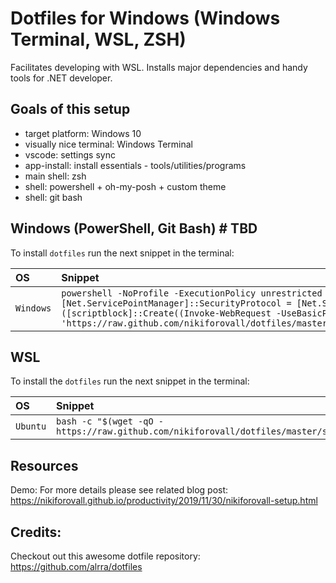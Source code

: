 Dotfiles for Windows (Windows Terminal, WSL, ZSH)
============================================================

Facilitates developing with WSL. Installs major dependencies and handy tools for .NET developer.

Goals of this setup
-------------------

- target platform: Windows 10
- visually nice terminal: Windows Terminal
- vscode: settings sync
- app-install: install essentials - tools/utilities/programs
- main shell: zsh
- shell: powershell + oh-my-posh + custom theme
- shell: git bash

Windows (PowerShell, Git Bash) # TBD
-------------------

To install `dotfiles` run the next snippet in the terminal:

| OS | Snippet |
|:---|:---|
| `Windows` | `powershell -NoProfile -ExecutionPolicy unrestricted -Command "[Net.ServicePointManager]::SecurityProtocol = [Net.SecurityProtocolType]::Tls12; &([scriptblock]::Create((Invoke-WebRequest -UseBasicParsing 'https://raw.github.com/nikiforovall/dotfiles/master/src/windows/app_install.ps1')))` |

WSL
-------------------

To install the `dotfiles` run the next snippet in the terminal:

| OS | Snippet |
|:---|:---|
| `Ubuntu` | `bash -c "$(wget -qO - https://raw.github.com/nikiforovall/dotfiles/master/src/wsl/os/install.sh)"` |

Resources
-------------------

Demo: For more details please see related blog post: <https://nikiforovall.github.io/productivity/2019/11/30/nikiforovall-setup.html>

Credits:
-------------------

Checkout out this awesome dotfile repository: <https://github.com/alrra/dotfiles>
